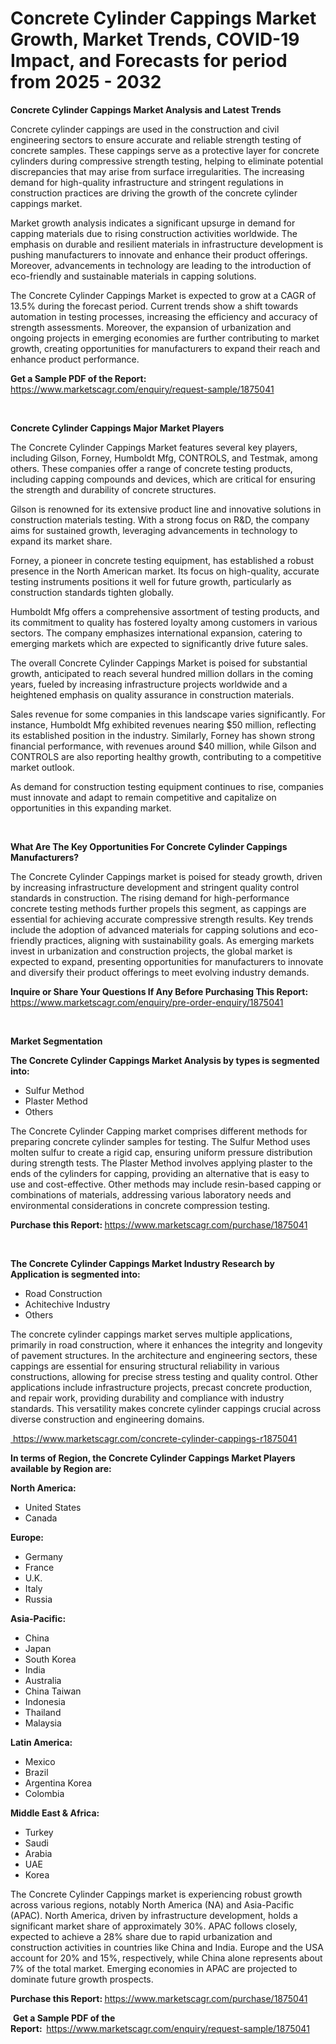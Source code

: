<p><h1>Concrete Cylinder Cappings Market Growth, Market Trends, COVID-19 Impact, and Forecasts for period from 2025 - 2032</h1></p><p><strong>Concrete Cylinder Cappings Market Analysis and Latest Trends</strong></p>
<p><p>Concrete cylinder cappings are used in the construction and civil engineering sectors to ensure accurate and reliable strength testing of concrete samples. These cappings serve as a protective layer for concrete cylinders during compressive strength testing, helping to eliminate potential discrepancies that may arise from surface irregularities. The increasing demand for high-quality infrastructure and stringent regulations in construction practices are driving the growth of the concrete cylinder cappings market.</p><p>Market growth analysis indicates a significant upsurge in demand for capping materials due to rising construction activities worldwide. The emphasis on durable and resilient materials in infrastructure development is pushing manufacturers to innovate and enhance their product offerings. Moreover, advancements in technology are leading to the introduction of eco-friendly and sustainable materials in capping solutions.</p><p>The Concrete Cylinder Cappings Market is expected to grow at a CAGR of 13.5% during the forecast period. Current trends show a shift towards automation in testing processes, increasing the efficiency and accuracy of strength assessments. Moreover, the expansion of urbanization and ongoing projects in emerging economies are further contributing to market growth, creating opportunities for manufacturers to expand their reach and enhance product performance.</p></p>
<p><strong>Get a Sample PDF of the Report:&nbsp;</strong> <a href="https://www.marketscagr.com/enquiry/request-sample/1875041?utm_campaign=2033&utm_medium=2&utm_source=Github&utm_content=ia&utm_term=12042025&utm_id=concrete-cylinder-cappings">https://www.marketscagr.com/enquiry/request-sample/1875041</a></p>
<p>&nbsp;</p>
<p><strong>Concrete Cylinder Cappings Major Market Players</strong></p>
<p><p>The Concrete Cylinder Cappings Market features several key players, including Gilson, Forney, Humboldt Mfg, CONTROLS, and Testmak, among others. These companies offer a range of concrete testing products, including capping compounds and devices, which are critical for ensuring the strength and durability of concrete structures.</p><p>Gilson is renowned for its extensive product line and innovative solutions in construction materials testing. With a strong focus on R&D, the company aims for sustained growth, leveraging advancements in technology to expand its market share.</p><p>Forney, a pioneer in concrete testing equipment, has established a robust presence in the North American market. Its focus on high-quality, accurate testing instruments positions it well for future growth, particularly as construction standards tighten globally.</p><p>Humboldt Mfg offers a comprehensive assortment of testing products, and its commitment to quality has fostered loyalty among customers in various sectors. The company emphasizes international expansion, catering to emerging markets which are expected to significantly drive future sales.</p><p>The overall Concrete Cylinder Cappings Market is poised for substantial growth, anticipated to reach several hundred million dollars in the coming years, fueled by increasing infrastructure projects worldwide and a heightened emphasis on quality assurance in construction materials.</p><p>Sales revenue for some companies in this landscape varies significantly. For instance, Humboldt Mfg exhibited revenues nearing $50 million, reflecting its established position in the industry. Similarly, Forney has shown strong financial performance, with revenues around $40 million, while Gilson and CONTROLS are also reporting healthy growth, contributing to a competitive market outlook.</p><p>As demand for construction testing equipment continues to rise, companies must innovate and adapt to remain competitive and capitalize on opportunities in this expanding market.</p></p>
<p>&nbsp;</p>
<p><strong>What Are The Key Opportunities For Concrete Cylinder Cappings Manufacturers?</strong></p>
<p><p>The Concrete Cylinder Cappings market is poised for steady growth, driven by increasing infrastructure development and stringent quality control standards in construction. The rising demand for high-performance concrete testing methods further propels this segment, as cappings are essential for achieving accurate compressive strength results. Key trends include the adoption of advanced materials for capping solutions and eco-friendly practices, aligning with sustainability goals. As emerging markets invest in urbanization and construction projects, the global market is expected to expand, presenting opportunities for manufacturers to innovate and diversify their product offerings to meet evolving industry demands.</p></p>
<p><strong>Inquire or Share Your Questions If Any Before Purchasing This Report:</strong> <a href="https://www.marketscagr.com/enquiry/pre-order-enquiry/1875041?utm_campaign=2033&utm_medium=2&utm_source=Github&utm_content=ia&utm_term=12042025&utm_id=concrete-cylinder-cappings">https://www.marketscagr.com/enquiry/pre-order-enquiry/1875041</a></p>
<p>&nbsp;</p>
<p><strong>Market Segmentation</strong></p>
<p><strong>The Concrete Cylinder Cappings Market Analysis by types is segmented into:</strong></p>
<p><ul><li>Sulfur Method</li><li>Plaster Method</li><li>Others</li></ul></p>
<p><p>The Concrete Cylinder Capping market comprises different methods for preparing concrete cylinder samples for testing. The Sulfur Method uses molten sulfur to create a rigid cap, ensuring uniform pressure distribution during strength tests. The Plaster Method involves applying plaster to the ends of the cylinders for capping, providing an alternative that is easy to use and cost-effective. Other methods may include resin-based capping or combinations of materials, addressing various laboratory needs and environmental considerations in concrete compression testing.</p></p>
<p><strong>Purchase this Report:&nbsp;</strong><a href="https://www.marketscagr.com/purchase/1875041?utm_campaign=2033&utm_medium=2&utm_source=Github&utm_content=ia&utm_term=12042025&utm_id=concrete-cylinder-cappings">https://www.marketscagr.com/purchase/1875041</a></p>
<p>&nbsp;</p>
<p><strong>The Concrete Cylinder Cappings Market Industry Research by Application is segmented into:</strong></p>
<p><ul><li>Road Construction</li><li>Achitechive Industry</li><li>Others</li></ul></p>
<p><p>The concrete cylinder cappings market serves multiple applications, primarily in road construction, where it enhances the integrity and longevity of pavement structures. In the architecture and engineering sectors, these cappings are essential for ensuring structural reliability in various constructions, allowing for precise stress testing and quality control. Other applications include infrastructure projects, precast concrete production, and repair work, providing durability and compliance with industry standards. This versatility makes concrete cylinder cappings crucial across diverse construction and engineering domains.</p></p>
<p><a href="https://www.marketscagr.com/concrete-cylinder-cappings-r1875041?utm_campaign=2033&utm_medium=2&utm_source=Github&utm_content=ia&utm_term=12042025&utm_id=concrete-cylinder-cappings">&nbsp;https://www.marketscagr.com/concrete-cylinder-cappings-r1875041</a></p>
<p><strong>In terms of Region, the Concrete Cylinder Cappings Market Players available by Region are:</strong></p>
<p>
    <p> <strong> North America: </strong>
        <ul>
            <li>United States</li>
            <li>Canada</li>
        </ul>
        </p> 
    <p> <strong> Europe: </strong>
        <ul>
            <li>Germany</li>
            <li>France</li>
            <li>U.K.</li>
            <li>Italy</li>
            <li>Russia</li>
        </ul>
        </p> 
    <p> <strong> Asia-Pacific: </strong>
        <ul>
            <li>China</li>
            <li>Japan</li>
            <li>South Korea</li>
            <li>India</li>
            <li>Australia</li>
            <li>China Taiwan</li>
            <li>Indonesia</li>
            <li>Thailand</li>
            <li>Malaysia</li>
        </ul>
        </p> 
    <p> <strong> Latin America: </strong>
        <ul>
            <li>Mexico</li>
            <li>Brazil</li>
            <li>Argentina Korea</li>
            <li>Colombia</li>
        </ul>
        </p> 
    <p> <strong> Middle East & Africa: </strong>
        <ul>
            <li>Turkey</li>
            <li>Saudi</li>
            <li>Arabia</li>
            <li>UAE</li>
            <li>Korea</li>
        </ul>
    </p>
    </p>
<p><p>The Concrete Cylinder Cappings market is experiencing robust growth across various regions, notably North America (NA) and Asia-Pacific (APAC). North America, driven by infrastructure development, holds a significant market share of approximately 30%. APAC follows closely, expected to achieve a 28% share due to rapid urbanization and construction activities in countries like China and India. Europe and the USA account for 20% and 15%, respectively, while China alone represents about 7% of the total market. Emerging economies in APAC are projected to dominate future growth prospects.</p></p>
<p><strong>Purchase this Report: </strong><a href="https://www.marketscagr.com/purchase/1875041?utm_campaign=2033&utm_medium=2&utm_source=Github&utm_content=ia&utm_term=12042025&utm_id=concrete-cylinder-cappings">https://www.marketscagr.com/purchase/1875041</a></p>
<p>&nbsp;<strong>Get a Sample PDF of the Report:&nbsp;&nbsp;</strong><a href="https://www.marketscagr.com/enquiry/request-sample/1875041?utm_campaign=2033&utm_medium=2&utm_source=Github&utm_content=ia&utm_term=12042025&utm_id=concrete-cylinder-cappings">https://www.marketscagr.com/enquiry/request-sample/1875041</a></p>
<p><strong></strong></p>
<p><p></p><p></p><p></p></p>